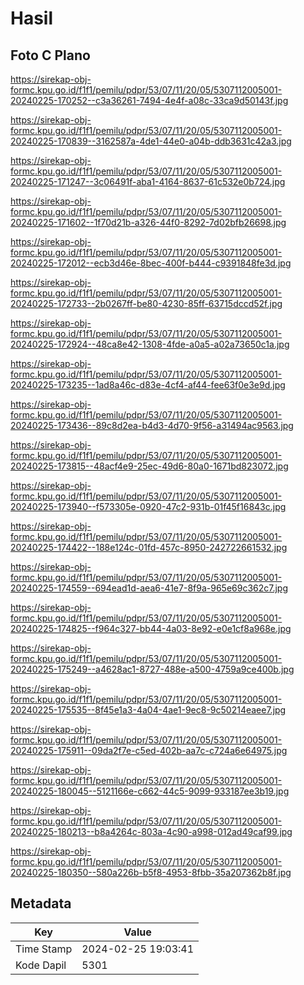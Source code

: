 # Hasil

## Foto C Plano

https://sirekap-obj-formc.kpu.go.id/f1f1/pemilu/pdpr/53/07/11/20/05/5307112005001-20240225-170252--c3a36261-7494-4e4f-a08c-33ca9d50143f.jpg

https://sirekap-obj-formc.kpu.go.id/f1f1/pemilu/pdpr/53/07/11/20/05/5307112005001-20240225-170839--3162587a-4de1-44e0-a04b-ddb3631c42a3.jpg

https://sirekap-obj-formc.kpu.go.id/f1f1/pemilu/pdpr/53/07/11/20/05/5307112005001-20240225-171247--3c06491f-aba1-4164-8637-61c532e0b724.jpg

https://sirekap-obj-formc.kpu.go.id/f1f1/pemilu/pdpr/53/07/11/20/05/5307112005001-20240225-171602--1f70d21b-a326-44f0-8292-7d02bfb26698.jpg

https://sirekap-obj-formc.kpu.go.id/f1f1/pemilu/pdpr/53/07/11/20/05/5307112005001-20240225-172012--ecb3d46e-8bec-400f-b444-c9391848fe3d.jpg

https://sirekap-obj-formc.kpu.go.id/f1f1/pemilu/pdpr/53/07/11/20/05/5307112005001-20240225-172733--2b0267ff-be80-4230-85ff-63715dccd52f.jpg

https://sirekap-obj-formc.kpu.go.id/f1f1/pemilu/pdpr/53/07/11/20/05/5307112005001-20240225-172924--48ca8e42-1308-4fde-a0a5-a02a73650c1a.jpg

https://sirekap-obj-formc.kpu.go.id/f1f1/pemilu/pdpr/53/07/11/20/05/5307112005001-20240225-173235--1ad8a46c-d83e-4cf4-af44-fee63f0e3e9d.jpg

https://sirekap-obj-formc.kpu.go.id/f1f1/pemilu/pdpr/53/07/11/20/05/5307112005001-20240225-173436--89c8d2ea-b4d3-4d70-9f56-a31494ac9563.jpg

https://sirekap-obj-formc.kpu.go.id/f1f1/pemilu/pdpr/53/07/11/20/05/5307112005001-20240225-173815--48acf4e9-25ec-49d6-80a0-1671bd823072.jpg

https://sirekap-obj-formc.kpu.go.id/f1f1/pemilu/pdpr/53/07/11/20/05/5307112005001-20240225-173940--f573305e-0920-47c2-931b-01f45f16843c.jpg

https://sirekap-obj-formc.kpu.go.id/f1f1/pemilu/pdpr/53/07/11/20/05/5307112005001-20240225-174422--188e124c-01fd-457c-8950-242722661532.jpg

https://sirekap-obj-formc.kpu.go.id/f1f1/pemilu/pdpr/53/07/11/20/05/5307112005001-20240225-174559--694ead1d-aea6-41e7-8f9a-965e69c362c7.jpg

https://sirekap-obj-formc.kpu.go.id/f1f1/pemilu/pdpr/53/07/11/20/05/5307112005001-20240225-174825--f964c327-bb44-4a03-8e92-e0e1cf8a968e.jpg

https://sirekap-obj-formc.kpu.go.id/f1f1/pemilu/pdpr/53/07/11/20/05/5307112005001-20240225-175249--a4628ac1-8727-488e-a500-4759a9ce400b.jpg

https://sirekap-obj-formc.kpu.go.id/f1f1/pemilu/pdpr/53/07/11/20/05/5307112005001-20240225-175535--8f45e1a3-4a04-4ae1-9ec8-9c50214eaee7.jpg

https://sirekap-obj-formc.kpu.go.id/f1f1/pemilu/pdpr/53/07/11/20/05/5307112005001-20240225-175911--09da2f7e-c5ed-402b-aa7c-c724a6e64975.jpg

https://sirekap-obj-formc.kpu.go.id/f1f1/pemilu/pdpr/53/07/11/20/05/5307112005001-20240225-180045--5121166e-c662-44c5-9099-933187ee3b19.jpg

https://sirekap-obj-formc.kpu.go.id/f1f1/pemilu/pdpr/53/07/11/20/05/5307112005001-20240225-180213--b8a4264c-803a-4c90-a998-012ad49caf99.jpg

https://sirekap-obj-formc.kpu.go.id/f1f1/pemilu/pdpr/53/07/11/20/05/5307112005001-20240225-180350--580a226b-b5f8-4953-8fbb-35a207362b8f.jpg


## Metadata

| Key        | Value               |
| ---------- | ------------------- |
| Time Stamp | 2024-02-25 19:03:41 |
| Kode Dapil | 5301                |



